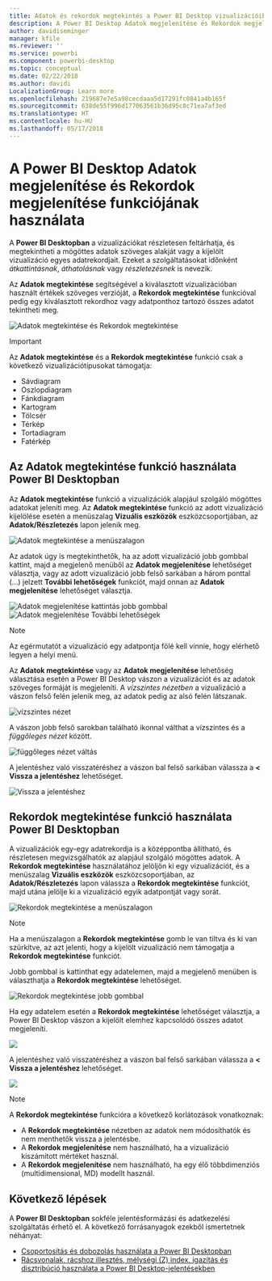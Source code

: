 ```yaml
---
title: Adatok és rekordok megtekintés a Power BI Desktop vizualizációiban
description: A Power BI Desktop Adatok megjelenítése és Rekordok megjelenítése funkciójának használata a részletek feltárásához
author: davidiseminger
manager: kfile
ms.reviewer: ''
ms.service: powerbi
ms.component: powerbi-desktop
ms.topic: conceptual
ms.date: 02/22/2018
ms.author: davidi
LocalizationGroup: Learn more
ms.openlocfilehash: 219687e7e5a98cecdaaa5d17291fc0841a4b165f
ms.sourcegitcommit: 638de55f996d177063561b36d95c8c71ea7af3ed
ms.translationtype: HT
ms.contentlocale: hu-HU
ms.lasthandoff: 05/17/2018
---
```

# <a name="use-see-data-and-see-records-in-power-bi-desktop"></a>A Power BI Desktop Adatok megjelenítése és Rekordok megjelenítése funkciójának használata
A **Power BI Desktopban** a vizualizációkat részletesen feltárhatja, és megtekintheti a mögöttes adatok szöveges alakját vagy a kijelölt vizualizáció egyes adatrekordjait. Ezeket a szolgáltatásokat időnként *átkattintásnak*, *áthatolásnak* vagy *részletezésnek* is nevezik.

Az **Adatok megtekintése** segítségével a kiválasztott vizualizációban használt értékek szöveges verzióját, a **Rekordok megtekintése** funkcióval pedig egy kiválasztott rekordhoz vagy adatponthoz tartozó összes adatot tekintheti meg. 

![Adatok megtekintése és Rekordok megtekintése](media/desktop-see-data-see-records/see-data-record.png)

>[!IMPORTANT]
>Az **Adatok megtekintése** és a **Rekordok megtekintése** funkció csak a következő vizualizációtípusokat támogatja:
>  - Sávdiagram
>  - Oszlopdiagram
>  - Fánkdiagram
>  - Kartogram
>  - Tölcsér
>  - Térkép
>  - Tortadiagram
>  - Fatérkép

## <a name="use-see-data-in-power-bi-desktop"></a>Az Adatok megtekintése funkció használata Power BI Desktopban

Az **Adatok megtekintése** funkció a vizualizációk alapjául szolgáló mögöttes adatokat jeleníti meg. Az **Adatok megtekintése** funkció az adott vizualizáció kijelölése esetén a menüszalag **Vizuális eszközök** eszközcsoportjában, az **Adatok/Részletezés** lapon jelenik meg.

![Adatok megtekintése a menüszalagon](media/desktop-see-data-see-records/see-data1.png)

Az adatok úgy is megtekinthetők, ha az adott vizualizáció jobb gombbal kattint, majd a megjelenő menüből az **Adatok megjelenítése** lehetőséget választja, vagy az adott vizualizáció jobb felső sarkában a három ponttal (...) jelzett **További lehetőségek** funkciót, majd onnan az **Adatok megjelenítése** lehetőséget választja.

![Adatok megjelenítése kattintás jobb gombbal](media/desktop-see-data-see-records/see-data2.png)&nbsp;&nbsp;![Adatok megjelenítése További lehetőségek](media/desktop-see-data-see-records/see-data3.png)

> [!NOTE]
> Az egérmutatót a vizualizáció egy adatpontja fölé kell vinnie, hogy elérhető legyen a helyi menü.

Az **Adatok megtekintése** vagy az **Adatok megjelenítése** lehetőség választása esetén a Power BI Desktop vászon a vizualizációt és az adatok szöveges formáját is megjeleníti. A *vízszintes nézetben* a vizualizáció a vászon felső felén jelenik meg, az adatok pedig az alsó felén látszanak. 

![vízszintes nézet](media/desktop-see-data-see-records/see-data4a.png)

A vászon jobb felső sarokban található ikonnal válthat a vízszintes és a *függőleges nézet* között.

![függőleges nézet váltás](media/desktop-see-data-see-records/see-data4.png)

A jelentéshez való visszatéréshez a vászon bal felső sarkában válassza a **< Vissza a jelentéshez** lehetőséget.

![Vissza a jelentéshez](media/desktop-see-data-see-records/see-data5.png)

## <a name="use-see-records-in-power-bi-desktop"></a>Rekordok megtekintése funkció használata Power BI Desktopban

A vizualizációk egy-egy adatrekordja is a középpontba állítható, és részletesen megvizsgálhatók az alapjául szolgáló mögöttes adatok. A **Rekordok megtekintése** használatához jelöljön ki egy vizualizációt, és a menüszalag **Vizuális eszközök** eszközcsoportjában, az **Adatok/Részletezés** lapon válassza a **Rekordok megtekintése** funkciót, majd utána jelölje ki a vizualizáció egyik adatpontját vagy sorát. 

![Rekordok megtekintése a menüszalagon](media/desktop-see-data-see-records/see-record1.png)

> [!NOTE]
> Ha a menüszalagon a **Rekordok megtekintése** gomb le van tiltva és ki van szürkítve, az azt jelenti, hogy a kijelölt vizualizáció nem támogatja a **Rekordok megtekintése** funkciót.

Jobb gombbal is kattinthat egy adatelemen, majd a megjelenő menüben is választhatja a **Rekordok megtekintése** lehetőséget.

![Rekordok megtekintése jobb gombbal](media/desktop-see-data-see-records/see-record2.png)

Ha egy adatelem esetén a **Rekordok megtekintése** lehetőséget választja, a Power BI Desktop vászon a kijelölt elemhez kapcsolódó összes adatot megjeleníti. 

![](media/desktop-see-data-see-records/see-record3.png)

A jelentéshez való visszatéréshez a vászon bal felső sarkában válassza a **< Vissza a jelentéshez** lehetőséget.

![](media/desktop-see-data-see-records/see-record4.png)

> [!NOTE]
>A **Rekordok megtekintése** funkcióra a következő korlátozások vonatkoznak:
> - A **Rekordok megtekintése** nézetben az adatok nem módosíthatók és nem menthetők vissza a jelentésbe.
> - A **Rekordok megjelenítése** nem használható, ha a vizualizáció kiszámított mértéket használ.
> - A **Rekordok megjelenítése** nem használható, ha egy élő többdimenziós (multidimensional, MD) modellt használ.

## <a name="next-steps"></a>Következő lépések
A **Power BI Desktopban** sokféle jelentésformázási és adatkezelési szolgáltatás érhető el. A következő forrásanyagok ezekből ismertetnek néhányat:

* [Csoportosítás és dobozolás használata a Power BI Desktopban](desktop-grouping-and-binning.md)
* [Rácsvonalak, rácshoz illesztés, mélységi (Z) index, igazítás és disztribúció használata a Power BI Desktop-jelentésekben](desktop-gridlines-snap-to-grid.md)

